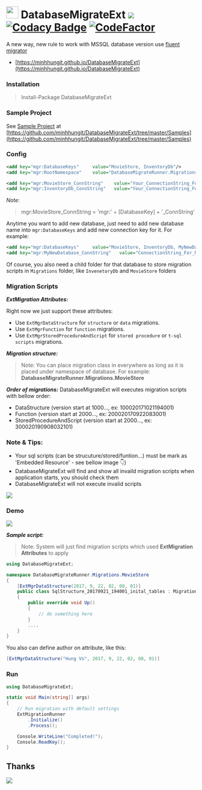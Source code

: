 # <img rel="https://raw.githubusercontent.com/minhhungit/DatabaseMigrateExt/master/develop/Icon/logo.png" src="https://raw.githubusercontent.com/minhhungit/DatabaseMigrateExt/develop/wiki/Icon/logo.png" width="32" /> DatabaseMigrateExt <a href="https://www.nuget.org/packages/DatabaseMigrateExt/"><img src="https://img.shields.io/nuget/v/DatabaseMigrateExt.svg?style=flat" /></a> [![Codacy Badge](https://api.codacy.com/project/badge/Grade/d1b3c86714594b6894bb9382c3f85f33)](https://www.codacy.com/app/it.minhhung/DatabaseMigrateExt?utm_source=github.com&amp;utm_medium=referral&amp;utm_content=minhhungit/DatabaseMigrateExt&amp;utm_campaign=Badge_Grade) [![CodeFactor](https://www.codefactor.io/repository/github/minhhungit/databasemigrateext/badge)](https://www.codefactor.io/repository/github/minhhungit/databasemigrateext)

A new way, new rule to work with MSSQL database version use [fluent migrator](https://github.com/fluentmigrator/fluentmigrator)
- [https://minhhungit.github.io/DatabaseMigrateExt](https://minhhungit.github.io/DatabaseMigrateExt)

### Installation
>Install-Package DatabaseMigrateExt


### Sample Project

See [Sample Project](https://github.com/minhhungit/DatabaseMigrateExt/tree/master/Samples) at [https://github.com/minhhungit/DatabaseMigrateExt/tree/master/Samples](https://github.com/minhhungit/DatabaseMigrateExt/tree/master/Samples)


### Config

```xml
<add key="mgr:DatabaseKeys"     value="MovieStore, InventoryDb"/>
<add key="mgr:RootNamespace"    value="DatabaseMigrateRunner.Migrations"/>

<add key="mgr:MovieStore_ConnString"    value="Your_ConnectionString_For_MovieStore_At_Here"/>
<add key="mgr:InventoryDb_ConnString"   value="Your_ConnectionString_For_Inventory_At_Here"/>
```

*Note*: 
> mgr:MovieStore_ConnString = 'mgr:' + [DatabaseKey] + '_ConnString'

Anytime you want to add new database, just need to add new database name into `mgr:DatabaseKeys` and add new connection key for it.
For example:
```xml
<add key="mgr:DatabaseKeys"     value="MovieStore, InventoryDb, MyNewDatabase"/>
<add key="mgr:MyNewDatabase_ConnString"   value="ConnectionString_For_MyNewDatabase"/>
```
Of course, you also need a child folder for that database to store migration scripts in `Migrations` folder, like `InvenetoryDb` and `MovieStore` folders


### Migration Scripts
***ExtMigration Attributes:***

Right now we just support these attributes:
- Use `ExtMgrDataStructure` for `structure` or `data` migrations.
- Use `ExtMgrFunction` for `function` migrations.
- Use `ExtMgrStoredProcedureAndScript` for `stored procedure` or `t-sql scripts` migrations.

***Migration structure:***
> Note: You can place migration class in everywhere as long as it is placed under namespace of database.
> For example: **DatabaseMigrateRunner.Migrations.MovieStore**

***Order of migrations:***
DatabaseMigrateExt will executes migration scripts with bellow order:

- DataStructure (version start at 1000..., ex: 100020171021194001)
- Function (version start at 2000..., ex: 200020170922083001)
- StoredProcedureAndScript (version start at 2000..., ex: 300020190908032101)

### Note & Tips:
- Your sql scripts (can be strucuture/stored/funtion...) must be mark as 'Embedded Resource' - see bellow image :point_down:)
- DatabaseMigrateExt will find and show all invaild migration scripts when application starts, you should check them
- DatabaseMigrateExt will not execute invalid scripts

<img src="https://raw.githubusercontent.com/minhhungit/DatabaseMigrateExt/master/wiki/Images/embedded_resource.png" />

### Demo
<img src="https://raw.githubusercontent.com/minhhungit/DatabaseMigrateExt/master/wiki/Images/demo.png" />


***Sample script:*** 
> Note: System will just find migration scripts which used **ExtMigration Attributes** to apply

```csharp
using DatabaseMigrateExt;

namespace DatabaseMigrateRunner.Migrations.MovieStore
{
    [ExtMgrDataStructure(2017, 9, 22, 02, 08, 01)]
    public class SqlStructure_20170921_194001_inital_tables : Migration
    {
        public override void Up()
        {
            // do something here
        }
        ....
    }
}
```
You also can define author on attribute, like this:
```csharp
[ExtMgrDataStructure("Hung Vo", 2017, 9, 22, 02, 08, 01)]
```

### Run
```csharp
using DatabaseMigrateExt;

static void Main(string[] args)
{
    // Run migration with default settings
    ExtMigrationRunner
        .Initialize()
        .Process();

    Console.WriteLine("Completed!");
    Console.ReadKey();
}
```

## Thanks
<a href="https://www.jetbrains.com/"><img src="https://raw.githubusercontent.com/minhhungit/DatabaseMigrateExt/master/wiki/Images/jetbrains-128x128.png" /></a>
